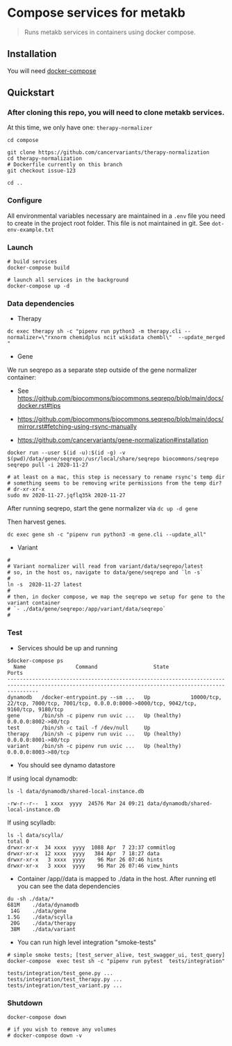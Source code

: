 # Compose services for metakb

> Runs metakb services in containers using docker compose.

## Installation

You will need [docker-compose](https://docs.docker.com/compose/install/)

## Quickstart

### After cloning this repo, you will need to clone metakb services.

At this time, we only have one: `therapy-normalizer`

```
cd compose

git clone https://github.com/cancervariants/therapy-normalization
cd therapy-normalization
# Dockerfile currently on this branch
git checkout issue-123

cd ..
```

### Configure

All environmental variables necessary are maintained in a `.env` file you need to create in the project root folder.  This file is not maintained in git.  See `dot-env-example.txt`


### Launch

```
# build services
docker-compose build

# launch all services in the background
docker-compose up -d
```

### Data dependencies

* Therapy
```
dc exec therapy sh -c "pipenv run python3 -m therapy.cli --normalizer=\"rxnorm chemidplus ncit wikidata chembl\"  --update_merged "
```

* Gene

We run seqrepo as a separate step outside of the gene normalizer container:

  * See https://github.com/biocommons/biocommons.seqrepo/blob/main/docs/docker.rst#tips

  * https://github.com/biocommons/biocommons.seqrepo/blob/main/docs/mirror.rst#fetching-using-rsync-manually

  * https://github.com/cancervariants/gene-normalization#installation


```
docker run --user $(id -u):$(id -g) -v $(pwd)/data/gene/seqrepo:/usr/local/share/seqrepo biocommons/seqrepo seqrepo pull -i 2020-11-27

# at least on a mac, this step is necessary to rename rsync's temp dir
# something seems to be removing write permissions from the temp dir?
# dr-xr-xr-x
sudo mv 2020-11-27.jqflq35k 2020-11-27

```

After running seqrepo, start the gene normalizer via `dc up -d gene`

Then harvest genes.

```
dc exec gene sh -c "pipenv run python3 -m gene.cli --update_all"
```


* Variant

```
#
# Variant normalizer will read from variant/data/seqrepo/latest
# so, in the host os, navigate to data/gene/seqrepo and `ln -s`
#
ln -s  2020-11-27 latest
#
# then, in docker compose, we map the seqrepo we setup for gene to the variant container
# `- ./data/gene/seqrepo:/app/variant/data/seqrepo`
#
```


### Test

* Services should be up and running
```
$docker-compose ps
  Name                Command                  State                                                  Ports
------------------------------------------------------------------------------------------------------------------------------------------------------
dynamodb   /docker-entrypoint.py --sm ...   Up             10000/tcp, 22/tcp, 7000/tcp, 7001/tcp, 0.0.0.0:8000->8000/tcp, 9042/tcp, 9160/tcp, 9180/tcp
gene       /bin/sh -c pipenv run uvic ...   Up (healthy)   0.0.0.0:8002->80/tcp
test       /bin/sh -c tail -f /dev/null     Up
therapy    /bin/sh -c pipenv run uvic ...   Up (healthy)   0.0.0.0:8001->80/tcp
variant    /bin/sh -c pipenv run uvic ...   Up (healthy)   0.0.0.0:8003->80/tcp
```


* You should see dynamo datastore

If using local dynamodb:

```
ls -l data/dynamodb/shared-local-instance.db

-rw-r--r--  1 xxxx  yyyy  24576 Mar 24 09:21 data/dynamodb/shared-local-instance.db
```

If using scylladb:

```
ls -l data/scylla/
total 0
drwxr-xr-x  34 xxxx  yyyy  1088 Apr  7 23:37 commitlog
drwxr-xr-x  12 xxxx  yyyy   384 Apr  7 18:27 data
drwxr-xr-x   3 xxxx  yyyy    96 Mar 26 07:46 hints
drwxr-xr-x   3 xxxx  yyyy    96 Mar 26 07:46 view_hints
```

* Container /app/<package>/data is mapped to ./data in the host.  After running etl you can see the data dependencies
```
du -sh ./data/*
681M	./data/dynamodb
 14G	./data/gene
1.5G	./data/scylla
 20G	./data/therapy
 38M	./data/variant
```


* You can run high level integration "smoke-tests"

```
# simple smoke tests; [test_server_alive, test_swagger_ui, test_query] 
docker-compose  exec test sh -c "pipenv run pytest  tests/integration"

tests/integration/test_gene.py ...
tests/integration/test_therapy.py ...
tests/integration/test_variant.py ...

```


### Shutdown

```
docker-compose down

# if you wish to remove any volumes
# docker-compose down -v

```
